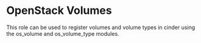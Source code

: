 OpenStack Volumes
=================

This role can be used to register volumes and volume types in cinder using the
os\_volume and os\_volume\_type modules.
